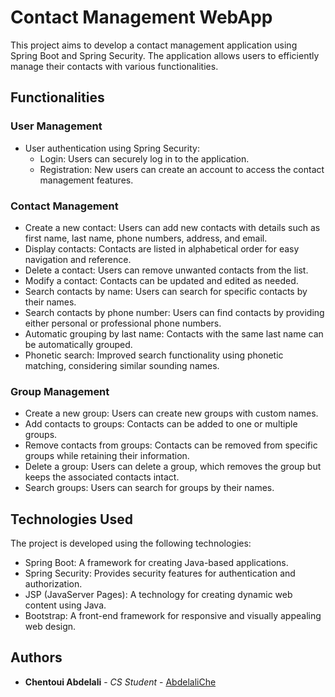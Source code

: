 # Contact Management WebApp

This project aims to develop a contact management application using Spring Boot and Spring Security. The application allows users to efficiently manage their contacts with various functionalities.

## Functionalities

### User Management

- User authentication using Spring Security:
  - Login: Users can securely log in to the application.
  - Registration: New users can create an account to access the contact management features.

### Contact Management

- Create a new contact: Users can add new contacts with details such as first name, last name, phone numbers, address, and email.
- Display contacts: Contacts are listed in alphabetical order for easy navigation and reference.
- Delete a contact: Users can remove unwanted contacts from the list.
- Modify a contact: Contacts can be updated and edited as needed.
- Search contacts by name: Users can search for specific contacts by their names.
- Search contacts by phone number: Users can find contacts by providing either personal or professional phone numbers.
- Automatic grouping by last name: Contacts with the same last name can be automatically grouped.
- Phonetic search: Improved search functionality using phonetic matching, considering similar sounding names.

### Group Management

- Create a new group: Users can create new groups with custom names.
- Add contacts to groups: Contacts can be added to one or multiple groups.
- Remove contacts from groups: Contacts can be removed from specific groups while retaining their information.
- Delete a group: Users can delete a group, which removes the group but keeps the associated contacts intact.
- Search groups: Users can search for groups by their names.

## Technologies Used

The project is developed using the following technologies:

- Spring Boot: A framework for creating Java-based applications.
- Spring Security: Provides security features for authentication and authorization.
- JSP (JavaServer Pages): A technology for creating dynamic web content using Java.
- Bootstrap: A front-end framework for responsive and visually appealing web design.

## Authors

- **Chentoui Abdelali** - _CS Student_ - [AbdelaliChe](https://github.com/AbdelaliChe/)
